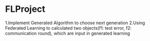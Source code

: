 # FLProject

1.Implement Generated Algorithm to choose next generation
2.Using Federated Learning to calculated two objects(f1: test error, f2: communication round), 
which are input in generated learning
